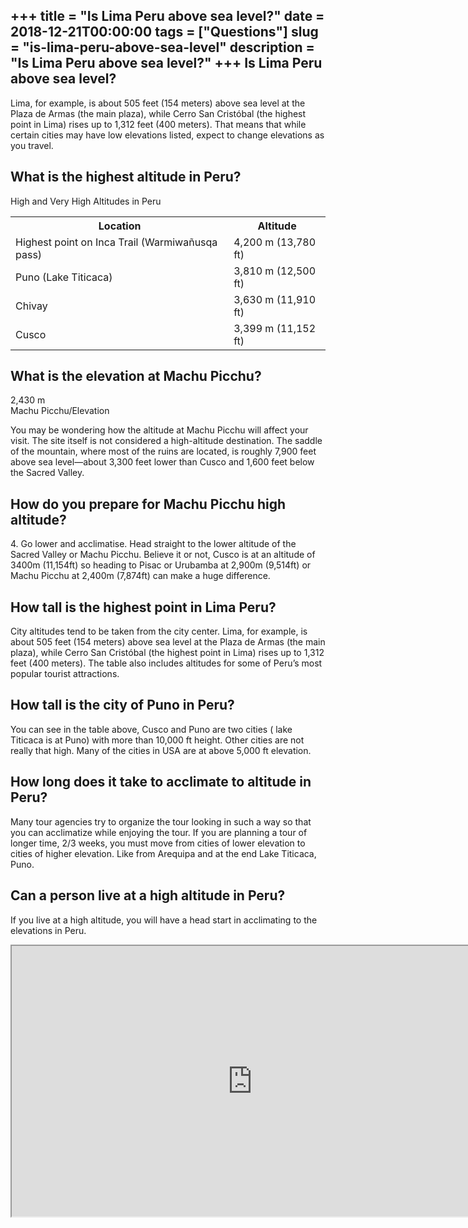 +++
title = "Is Lima Peru above sea level?"
date = 2018-12-21T00:00:00
tags = ["Questions"]
slug = "is-lima-peru-above-sea-level"
description = "Is Lima Peru above sea level?"
+++
Is Lima Peru above sea level?
-----------------------------

Lima, for example, is about 505 feet (154 meters) above sea level at the Plaza de Armas (the main plaza), while Cerro San Cristóbal (the highest point in Lima) rises up to 1,312 feet (400 meters). That means that while certain cities may have low elevations listed, expect to change elevations as you travel.

What is the highest altitude in Peru?
-------------------------------------

High and Very High Altitudes in Peru

<table><tr><th>Location</th><th>Altitude</th></tr><tr><td>Highest point on Inca Trail (Warmiwañusqa pass)</td><td>4,200 m (13,780 ft)</td></tr><tr><td>Puno (Lake Titicaca)</td><td>3,810 m (12,500 ft)</td></tr><tr><td>Chivay</td><td>3,630 m (11,910 ft)</td></tr><tr><td>Cusco</td><td>3,399 m (11,152 ft)</td></tr></table>

What is the elevation at Machu Picchu?
--------------------------------------

2,430 m  
Machu Picchu/Elevation

You may be wondering how the altitude at Machu Picchu will affect your visit. The site itself is not considered a high-altitude destination. The saddle of the mountain, where most of the ruins are located, is roughly 7,900 feet above sea level—about 3,300 feet lower than Cusco and 1,600 feet below the Sacred Valley.

How do you prepare for Machu Picchu high altitude?
--------------------------------------------------

4\. Go lower and acclimatise. Head straight to the lower altitude of the Sacred Valley or Machu Picchu. Believe it or not, Cusco is at an altitude of 3400m (11,154ft) so heading to Pisac or Urubamba at 2,900m (9,514ft) or Machu Picchu at 2,400m (7,874ft) can make a huge difference.

How tall is the highest point in Lima Peru?
-------------------------------------------

City altitudes tend to be taken from the city center. Lima, for example, is about 505 feet (154 meters) above sea level at the Plaza de Armas (the main plaza), while Cerro San Cristóbal (the highest point in Lima) rises up to 1,312 feet (400 meters). The table also includes altitudes for some of Peru’s most popular tourist attractions.

How tall is the city of Puno in Peru?
-------------------------------------

You can see in the table above, Cusco and Puno are two cities ( lake Titicaca is at Puno) with more than 10,000 ft height. Other cities are not really that high. Many of the cities in USA are at above 5,000 ft elevation.

How long does it take to acclimate to altitude in Peru?
-------------------------------------------------------

Many tour agencies try to organize the tour looking in such a way so that you can acclimatize while enjoying the tour. If you are planning a tour of longer time, 2/3 weeks, you must move from cities of lower elevation to cities of higher elevation. Like from Arequipa and at the end Lake Titicaca, Puno.

Can a person live at a high altitude in Peru?
---------------------------------------------

If you live at a high altitude, you will have a head start in acclimating to the elevations in Peru.

<iframe allow="accelerometer; autoplay; clipboard-write; encrypted-media; gyroscope; picture-in-picture" allowfullscreen="" class="__youtube_prefs__  epyt-is-override  no-lazyload" data-no-lazy="1" data-origheight="433" data-origwidth="770" data-skipgform_ajax_framebjll="" height="433" id="_ytid_90834" loading="lazy" src="https://www.youtube.com/embed/YvkuNMAUQQ4?enablejsapi=1&autoplay=0&cc_load_policy=0&cc_lang_pref=&iv_load_policy=1&loop=0&modestbranding=0&rel=1&fs=1&playsinline=0&autohide=2&theme=dark&color=red&controls=1&" title="YouTube player" width="770"></iframe>